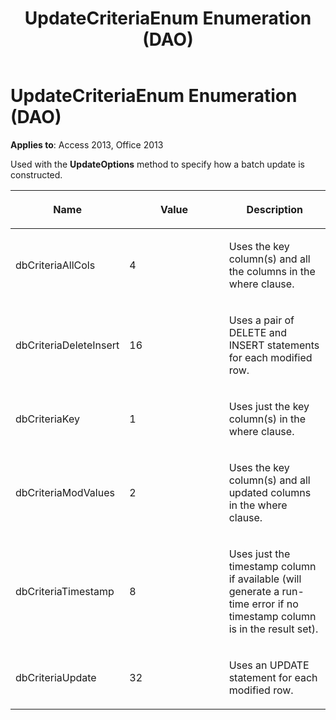﻿---
title: UpdateCriteriaEnum Enumeration (DAO)
TOCTitle: UpdateCriteriaEnum Enumeration
ms:assetid: 1f83a0c6-bdc8-9c3e-380b-524f611f6476
ms:mtpsurl: https://msdn.microsoft.com/library/Ff845853(v=office.15)
ms:contentKeyID: 48543644
ms.date: 09/18/2015
mtps_version: v=office.15
---

# UpdateCriteriaEnum Enumeration (DAO)


**Applies to**: Access 2013, Office 2013

Used with the **UpdateOptions** method to specify how a batch update is constructed.

<table>
<colgroup>
<col style="width: 33%" />
<col style="width: 33%" />
<col style="width: 33%" />
</colgroup>
<thead>
<tr class="header">
<th><p>Name</p></th>
<th><p>Value</p></th>
<th><p>Description</p></th>
</tr>
</thead>
<tbody>
<tr class="odd">
<td><p>dbCriteriaAllCols</p></td>
<td><p>4</p></td>
<td><p>Uses the key column(s) and all the columns in the where clause.</p></td>
</tr>
<tr class="even">
<td><p>dbCriteriaDeleteInsert</p></td>
<td><p>16</p></td>
<td><p>Uses a pair of DELETE and INSERT statements for each modified row.</p></td>
</tr>
<tr class="odd">
<td><p>dbCriteriaKey</p></td>
<td><p>1</p></td>
<td><p>Uses just the key column(s) in the where clause.</p></td>
</tr>
<tr class="even">
<td><p>dbCriteriaModValues</p></td>
<td><p>2</p></td>
<td><p>Uses the key column(s) and all updated columns in the where clause.</p></td>
</tr>
<tr class="odd">
<td><p>dbCriteriaTimestamp</p></td>
<td><p>8</p></td>
<td><p>Uses just the timestamp column if available (will generate a run-time error if no timestamp column is in the result set).</p></td>
</tr>
<tr class="even">
<td><p>dbCriteriaUpdate</p></td>
<td><p>32</p></td>
<td><p>Uses an UPDATE statement for each modified row.</p></td>
</tr>
</tbody>
</table>

